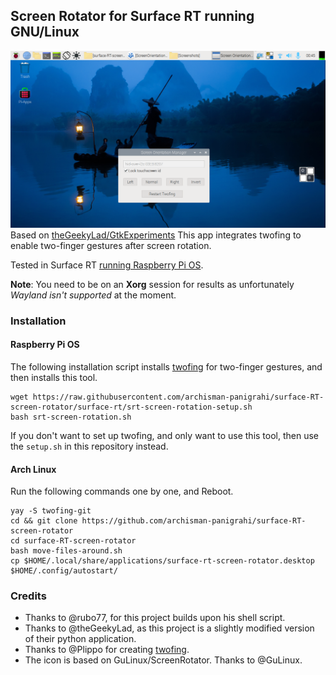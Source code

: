 ## Screen Rotator for Surface RT running GNU/Linux
![screenshot](Screenshots/screenshot1.png)
Based on [theGeekyLad/GtkExperiments](https://github.com/theGeekyLad/GtkExperiments)
This app integrates twofing to enable two-finger gestures after screen rotation.

Tested in Surface RT [running Raspberry Pi OS](https://openrt.gitbook.io/open-surfacert/surface-rt/linux/root-filesystem/distros/raspberry-pi-os).

**Note**: You need to be on an **Xorg** session for results as unfortunately _Wayland isn't supported_ at the moment.

### Installation

#### Raspberry Pi OS
The following installation script installs [twofing](https://github.com/plippo/twofing) for two-finger gestures, and then installs this tool. 

```
wget https://raw.githubusercontent.com/archisman-panigrahi/surface-RT-screen-rotator/surface-rt/srt-screen-rotation-setup.sh
bash srt-screen-rotation.sh
```
If you don't want to set up twofing, and only want to use this tool, then use the `setup.sh` in this repository instead.

#### Arch Linux

Run the following commands one by one, and Reboot.

```
yay -S twofing-git
cd && git clone https://github.com/archisman-panigrahi/surface-RT-screen-rotator
cd surface-RT-screen-rotator
bash move-files-around.sh
cp $HOME/.local/share/applications/surface-rt-screen-rotator.desktop $HOME/.config/autostart/
```

### Credits

- Thanks to @rubo77, for this project builds upon his shell script.
- Thanks to @theGeekyLad, as this project is a slightly modified version of their python application.
- Thanks to @Plippo for creating [twofing](https://github.com/plippo/twofing).
- The icon is based on GuLinux/ScreenRotator. Thanks to @GuLinux.
